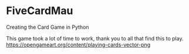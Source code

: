 # FiveCardMau
 Creating the Card Game in Python

This game took a lot of time to work, thank you to all that find this to play.
https://opengameart.org/content/playing-cards-vector-png